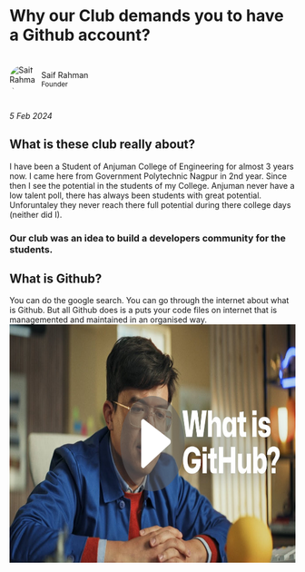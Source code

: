 # Why our Club demands you to have a Github account?
<style>
    .author {
      display: flex;
      align-items: center; /* Align items vertically */
      gap: 6px;
       /* Add some spacing between items */
    }
    .author img {
      border-radius: 50%;
      width: 50px;
      height: 50px;
    }
    .second-author{
      display: grid;
      
    }
    .property{
      font-size: 12px;
    }
  </style>
  <br>
<div class="author">
    <img src="https://avatars.githubusercontent.com/u/64410006?v=4" alt="Saif Rahman">
<div class="second-author">
    <span>Saif Rahman</span>
    <span class="property">Founder</span></div>
  </div><br>

*5 Feb 2024*

## What is these club really about?

I have been a Student of Anjuman College of Engineering for almost 3 years now. I came here from Government Polytechnic Nagpur in 2nd year. Since then I see the potential in the students of my College.
Anjuman never have a low talent poll, there has always been students with great potential. Unforuntaley they never reach there full potential during there college days (neither did I).

### Our club was an idea to build a developers community for the students.


## What is Github?

You can do the google search. You can go through the internet about what is Github. But all Github does is a puts your code files on internet that is managemented and maintained in an organised way. 
  <a href="https://youtu.be/pBy1zgt0XPc?si=eVsl-oEyz1NpmE5s" target="_blank">
    <img src="./github.png" alt="Watch the video" width="640" height="420">
  </a>
